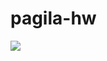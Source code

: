 # pagila-hw
[![](https://github.com/Yiqisun1/final_project/workflows/tests/badge.svg)](https://github.com/Yiqisun1/final_project/actions?query=workflow%3Atests)

